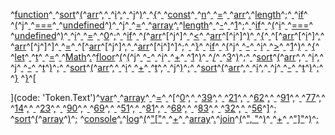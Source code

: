 ^[function](code: 'Token.Keyword.Declaration')^[ ](code: 'Token.Text')^[sort](code: 'Token.Name.Other')^[(](code: 'Token.Punctuation')^[arr](code: 'Token.Name.Other')^[,](code: 'Token.Punctuation')^[ ](code: 'Token.Text')^[i](code: 'Token.Name.Other')^[,](code: 'Token.Punctuation')^[ ](code: 'Token.Text')^[j](code: 'Token.Name.Other')^[)](code: 'Token.Punctuation')^[ ](code: 'Token.Text')^[{](code: 'Token.Punctuation')^[
  ](code: 'Token.Text')^[const](code: 'Token.Keyword.Declaration')^[ ](code: 'Token.Text')^[n](code: 'Token.Name.Other')^[ ](code: 'Token.Text')^[=](code: 'Token.Operator')^[ ](code: 'Token.Text')^[arr](code: 'Token.Name.Other')^[.](code: 'Token.Punctuation')^[length](code: 'Token.Name.Other')^[;](code: 'Token.Punctuation')^[
  ](code: 'Token.Text')^[if](code: 'Token.Keyword')^[ ](code: 'Token.Text')^[(](code: 'Token.Punctuation')^[j](code: 'Token.Name.Other')^[ ](code: 'Token.Text')^[===](code: 'Token.Operator')^[ ](code: 'Token.Text')^[undefined](code: 'Token.Keyword.Constant')^[)](code: 'Token.Punctuation')^[ ](code: 'Token.Text')^[j](code: 'Token.Name.Other')^[ ](code: 'Token.Text')^[=](code: 'Token.Operator')^[ ](code: 'Token.Text')^[array](code: 'Token.Name.Other')^[.](code: 'Token.Punctuation')^[length](code: 'Token.Name.Other')^[ ](code: 'Token.Text')^[\-](code: 'Token.Operator')^[ ](code: 'Token.Text')^[1](code: 'Token.Literal.Number.Float')^[;](code: 'Token.Punctuation')^[
  ](code: 'Token.Text')^[if](code: 'Token.Keyword')^[ ](code: 'Token.Text')^[(](code: 'Token.Punctuation')^[i](code: 'Token.Name.Other')^[ ](code: 'Token.Text')^[===](code: 'Token.Operator')^[ ](code: 'Token.Text')^[undefined](code: 'Token.Keyword.Constant')^[)](code: 'Token.Punctuation')^[ ](code: 'Token.Text')^[i](code: 'Token.Name.Other')^[ ](code: 'Token.Text')^[=](code: 'Token.Operator')^[ ](code: 'Token.Text')^[0](code: 'Token.Literal.Number.Float')^[;](code: 'Token.Punctuation')^[
  ](code: 'Token.Text')^[if](code: 'Token.Keyword')^[ ](code: 'Token.Text')^[(](code: 'Token.Punctuation')^[arr](code: 'Token.Name.Other')^[\[](code: 'Token.Punctuation')^[j](code: 'Token.Name.Other')^[\]](code: 'Token.Punctuation')^[ ](code: 'Token.Text')^[<](code: 'Token.Operator')^[ ](code: 'Token.Text')^[arr](code: 'Token.Name.Other')^[\[](code: 'Token.Punctuation')^[i](code: 'Token.Name.Other')^[\]](code: 'Token.Punctuation')^[)](code: 'Token.Punctuation')^[ ](code: 'Token.Text')^[{](code: 'Token.Punctuation')^[
    ](code: 'Token.Text')^[\[](code: 'Token.Punctuation')^[arr](code: 'Token.Name.Other')^[\[](code: 'Token.Punctuation')^[i](code: 'Token.Name.Other')^[\]](code: 'Token.Punctuation')^[,](code: 'Token.Punctuation')^[ ](code: 'Token.Text')^[arr](code: 'Token.Name.Other')^[\[](code: 'Token.Punctuation')^[j](code: 'Token.Name.Other')^[\]](code: 'Token.Punctuation')^[\]](code: 'Token.Punctuation')^[ ](code: 'Token.Text')^[=](code: 'Token.Operator')^[ ](code: 'Token.Text')^[\[](code: 'Token.Punctuation')^[arr](code: 'Token.Name.Other')^[\[](code: 'Token.Punctuation')^[j](code: 'Token.Name.Other')^[\]](code: 'Token.Punctuation')^[,](code: 'Token.Punctuation')^[ ](code: 'Token.Text')^[arr](code: 'Token.Name.Other')^[\[](code: 'Token.Punctuation')^[i](code: 'Token.Name.Other')^[\]](code: 'Token.Punctuation')^[\]](code: 'Token.Punctuation')^[;](code: 'Token.Punctuation')^[
  ](code: 'Token.Text')^[}](code: 'Token.Punctuation')^[
  ](code: 'Token.Text')^[if](code: 'Token.Keyword')^[ ](code: 'Token.Text')^[(](code: 'Token.Punctuation')^[j](code: 'Token.Name.Other')^[ ](code: 'Token.Text')^[\-](code: 'Token.Operator')^[ ](code: 'Token.Text')^[i](code: 'Token.Name.Other')^[ ](code: 'Token.Text')^[>](code: 'Token.Operator')^[ ](code: 'Token.Text')^[1](code: 'Token.Literal.Number.Float')^[)](code: 'Token.Punctuation')^[ ](code: 'Token.Text')^[{](code: 'Token.Punctuation')^[
    ](code: 'Token.Text')^[let](code: 'Token.Keyword.Declaration')^[ ](code: 'Token.Text')^[t](code: 'Token.Name.Other')^[ ](code: 'Token.Text')^[=](code: 'Token.Operator')^[ ](code: 'Token.Text')^[Math](code: 'Token.Name.Builtin')^[.](code: 'Token.Punctuation')^[floor](code: 'Token.Name.Other')^[(](code: 'Token.Punctuation')^[(](code: 'Token.Punctuation')^[j](code: 'Token.Name.Other')^[ ](code: 'Token.Text')^[\-](code: 'Token.Operator')^[ ](code: 'Token.Text')^[i](code: 'Token.Name.Other')^[ ](code: 'Token.Text')^[+](code: 'Token.Operator')^[ ](code: 'Token.Text')^[1](code: 'Token.Literal.Number.Float')^[)](code: 'Token.Punctuation')^[ ](code: 'Token.Text')^[/](code: 'Token.Operator')^[ ](code: 'Token.Text')^[3](code: 'Token.Literal.Number.Float')^[)](code: 'Token.Punctuation')^[;](code: 'Token.Punctuation')^[
    ](code: 'Token.Text')^[sort](code: 'Token.Name.Other')^[(](code: 'Token.Punctuation')^[arr](code: 'Token.Name.Other')^[,](code: 'Token.Punctuation')^[ ](code: 'Token.Text')^[i](code: 'Token.Name.Other')^[,](code: 'Token.Punctuation')^[ ](code: 'Token.Text')^[j](code: 'Token.Name.Other')^[ ](code: 'Token.Text')^[\-](code: 'Token.Operator')^[ ](code: 'Token.Text')^[t](code: 'Token.Name.Other')^[)](code: 'Token.Punctuation')^[;](code: 'Token.Punctuation')^[
    ](code: 'Token.Text')^[sort](code: 'Token.Name.Other')^[(](code: 'Token.Punctuation')^[arr](code: 'Token.Name.Other')^[,](code: 'Token.Punctuation')^[ ](code: 'Token.Text')^[i](code: 'Token.Name.Other')^[ ](code: 'Token.Text')^[+](code: 'Token.Operator')^[ ](code: 'Token.Text')^[t](code: 'Token.Name.Other')^[,](code: 'Token.Punctuation')^[ ](code: 'Token.Text')^[j](code: 'Token.Name.Other')^[)](code: 'Token.Punctuation')^[;](code: 'Token.Punctuation')^[
    ](code: 'Token.Text')^[sort](code: 'Token.Name.Other')^[(](code: 'Token.Punctuation')^[arr](code: 'Token.Name.Other')^[,](code: 'Token.Punctuation')^[ ](code: 'Token.Text')^[i](code: 'Token.Name.Other')^[,](code: 'Token.Punctuation')^[ ](code: 'Token.Text')^[j](code: 'Token.Name.Other')^[ ](code: 'Token.Text')^[\-](code: 'Token.Operator')^[ ](code: 'Token.Text')^[t](code: 'Token.Name.Other')^[)](code: 'Token.Punctuation')^[;](code: 'Token.Punctuation')^[
  ](code: 'Token.Text')^[}](code: 'Token.Punctuation')
^[}](code: 'Token.Punctuation')^[

](code: 'Token.Text')^[var](code: 'Token.Keyword.Declaration')^[ ](code: 'Token.Text')^[array](code: 'Token.Name.Other')^[ ](code: 'Token.Text')^[=](code: 'Token.Operator')^[ ](code: 'Token.Text')^[\[](code: 'Token.Punctuation')^[0](code: 'Token.Literal.Number.Float')^[,](code: 'Token.Punctuation')^[ ](code: 'Token.Text')^[39](code: 'Token.Literal.Number.Float')^[,](code: 'Token.Punctuation')^[ ](code: 'Token.Text')^[21](code: 'Token.Literal.Number.Float')^[,](code: 'Token.Punctuation')^[ ](code: 'Token.Text')^[62](code: 'Token.Literal.Number.Float')^[,](code: 'Token.Punctuation')^[ ](code: 'Token.Text')^[91](code: 'Token.Literal.Number.Float')^[,](code: 'Token.Punctuation')^[ ](code: 'Token.Text')^[77](code: 'Token.Literal.Number.Float')^[,](code: 'Token.Punctuation')^[ ](code: 'Token.Text')^[14](code: 'Token.Literal.Number.Float')^[,](code: 'Token.Punctuation')^[ ](code: 'Token.Text')^[23](code: 'Token.Literal.Number.Float')^[,](code: 'Token.Punctuation')^[
  ](code: 'Token.Text')^[90](code: 'Token.Literal.Number.Float')^[,](code: 'Token.Punctuation')^[ ](code: 'Token.Text')^[69](code: 'Token.Literal.Number.Float')^[,](code: 'Token.Punctuation')^[ ](code: 'Token.Text')^[51](code: 'Token.Literal.Number.Float')^[,](code: 'Token.Punctuation')^[ ](code: 'Token.Text')^[81](code: 'Token.Literal.Number.Float')^[,](code: 'Token.Punctuation')^[ ](code: 'Token.Text')^[68](code: 'Token.Literal.Number.Float')^[,](code: 'Token.Punctuation')^[ ](code: 'Token.Text')^[83](code: 'Token.Literal.Number.Float')^[,](code: 'Token.Punctuation')^[ ](code: 'Token.Text')^[32](code: 'Token.Literal.Number.Float')^[,](code: 'Token.Punctuation')^[ ](code: 'Token.Text')^[56](code: 'Token.Literal.Number.Float')^[\]](code: 'Token.Punctuation')^[;](code: 'Token.Punctuation')
^[sort](code: 'Token.Name.Other')^[(](code: 'Token.Punctuation')^[array](code: 'Token.Name.Other')^[)](code: 'Token.Punctuation')^[;](code: 'Token.Punctuation')
^[console](code: 'Token.Name.Other')^[.](code: 'Token.Punctuation')^[log](code: 'Token.Name.Other')^[(](code: 'Token.Punctuation')^["\["](code: 'Token.Literal.String.Double')^[ ](code: 'Token.Text')^[+](code: 'Token.Operator')^[ ](code: 'Token.Text')^[array](code: 'Token.Name.Other')^[.](code: 'Token.Punctuation')^[join](code: 'Token.Name.Other')^[(](code: 'Token.Punctuation')^[", "](code: 'Token.Literal.String.Double')^[)](code: 'Token.Punctuation')^[ ](code: 'Token.Text')^[+](code: 'Token.Operator')^[ ](code: 'Token.Text')^["\]"](code: 'Token.Literal.String.Double')^[)](code: 'Token.Punctuation')^[;](code: 'Token.Punctuation')
